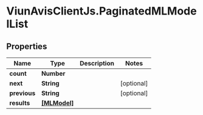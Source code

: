 # ViunAvisClientJs.PaginatedMLModelList

## Properties

| Name         | Type                        | Description | Notes      |
| ------------ | --------------------------- | ----------- | ---------- |
| **count**    | **Number**                  |             |
| **next**     | **String**                  |             | [optional] |
| **previous** | **String**                  |             | [optional] |
| **results**  | [**[MLModel]**](MLModel.md) |             |
